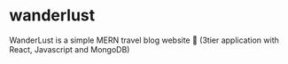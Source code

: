# wanderlust
WanderLust is a simple MERN travel blog website 🚀 (3tier application with React, Javascript and MongoDB)
